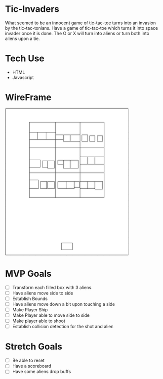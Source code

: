 # Tic-Invaders
What seemed to be an innocent game of tic-tac-toe turns into an invasion by the tic-tac-tonians.
Have a game of tic-tac-toe which turns it into space invader once it is done. The O or X will turn into aliens or turn both
into aliens upon a tie.

# Tech Use
- HTML
- Javascript

# WireFrame
![](./img/Wireframe.PNG)

# MVP Goals
- [ ] Transform each filled box with 3 aliens
- [ ] Have aliens move side to side
- [ ] Establish Bounds
- [ ] Have aliens move down a bit upon touching a side
- [ ] Make Player Ship
- [ ] Make Player able to move side to side
- [ ] Make player able to shoot
- [ ] Establish collision detection for the shot and alien

# Stretch Goals
- [ ] Be able to reset
- [ ] Have a scoreboard
- [ ] Have some aliens drop buffs
